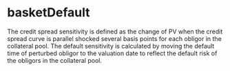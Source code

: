 # basketDefault
The credit spread sensitivity is defined as the change of PV when the credit spread curve is parallel shocked several basis points for each obligor in the collateral pool. The default sensitivity is calculated by moving the default time of perturbed obligor to the valuation date to reflect the default risk of the obligors in the collateral pool. 
